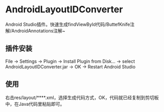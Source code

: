 # AndroidLayoutIDConverter
Android Studio插件。快速生成findViewById代码/ButtefKnife注解/AndroidAnnotations注解~

## 插件安装

File -> Settings -> Plugin -> Install Plugin from Disk... -> select AndroidLayoutIDConverter.jar -> OK -> Restart Android Studio

## 使用
右击res/layout/****.xml，选择生成代码方式，OK，代码就已经复制到剪切板中，在Java代码里粘贴即可。

